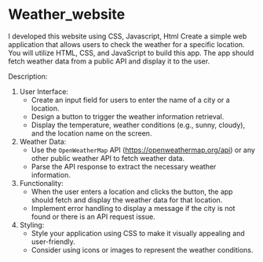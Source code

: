 # Weather_website
 I developed this website using CSS, Javascript, Html
Create a simple web application that allows users to check the weather for a specific location. You will utilize HTML, CSS, and JavaScript to build this app. The app should fetch weather data from a public API and display it to the user.

Description:

1. User Interface:
    - Create an input field for users to enter the name of a city or a location.
    - Design a button to trigger the weather information retrieval.
    - Display the temperature, weather conditions (e.g., sunny, cloudy), and the location name on the screen.
2. Weather Data:
    - Use the `OpenWeatherMap` API (https://openweathermap.org/api) or any other public weather API to fetch weather data.
    - Parse the API response to extract the necessary weather information.
3. Functionality:
    - When the user enters a location and clicks the button, the app should fetch and display the weather data for that location.
    - Implement error handling to display a message if the city is not found or there is an API request issue.
4. Styling:
    - Style your application using CSS to make it visually appealing and user-friendly.
    - Consider using icons or images to represent the weather conditions.
